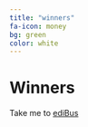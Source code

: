 ```yaml
---
title: "winners"
fa-icon: money
bg: green     
color: white  
---
```


# Winners

Take me to [ediBus](#edibus)